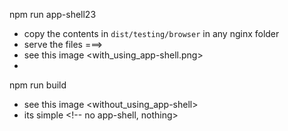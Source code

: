 npm run app-shell23
- copy the contents in `dist/testing/browser` in any nginx folder
- serve the files ===>
- see this image <with_using_app-shell.png>
- <app-root someThing someThing>                <!-- this is known as app-shell -->

npm run build
- see this image <without_using_app-shell>
- its simple
    <app-root></app-root>                       <!-- no app-shell, nothing>